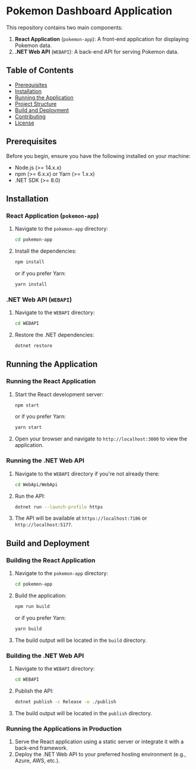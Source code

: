 # Pokemon Dashboard Application

This repository contains two main components:

1. **React Application** (`pokemon-app`): A front-end application for displaying Pokemon data.
2. **.NET Web API** (`WEBAPI`): A back-end API for serving Pokemon data.

## Table of Contents

- [Prerequisites](#prerequisites)
- [Installation](#installation)
- [Running the Application](#running-the-application)
- [Project Structure](#project-structure)
- [Build and Deployment](#build-and-deployment)
- [Contributing](#contributing)
- [License](#license)

## Prerequisites

Before you begin, ensure you have the following installed on your machine:

- Node.js (>= 14.x.x)
- npm (>= 6.x.x) or Yarn (>= 1.x.x)
- .NET SDK (>= 8.0)

## Installation

### React Application (`pokemon-app`)

1. Navigate to the `pokemon-app` directory:

   ```sh
   cd pokemon-app
   ```

2. Install the dependencies:
   ```sh
   npm install
   ```
   or if you prefer Yarn:
   ```sh
   yarn install
   ```

### .NET Web API (`WEBAPI`)

1. Navigate to the `WEBAPI` directory:

   ```sh
   cd WEBAPI
   ```

2. Restore the .NET dependencies:
   ```sh
   dotnet restore
   ```

## Running the Application

### Running the React Application

1. Start the React development server:

   ```sh
   npm start
   ```

   or if you prefer Yarn:

   ```sh
   yarn start
   ```

2. Open your browser and navigate to `http://localhost:3000` to view the application.

### Running the .NET Web API

1. Navigate to the `WEBAPI` directory if you're not already there:

   ```sh
   cd WebApi/WebApi
   ```

2. Run the API:

   ```sh
   dotnet run --launch-profile https
   ```

3. The API will be available at `https://localhost:7186` or `http://localhost:5177`.
## Build and Deployment

### Building the React Application

1. Navigate to the `pokemon-app` directory:
    ```sh
    cd pokemon-app
    ```

2. Build the application:
    ```sh
    npm run build
    ```
   or if you prefer Yarn:
    ```sh
    yarn build
    ```

3. The build output will be located in the `build` directory.

### Building the .NET Web API

1. Navigate to the `WEBAPI` directory:
    ```sh
    cd WEBAPI
    ```

2. Publish the API:
    ```sh
    dotnet publish -c Release -o ./publish
    ```

3. The build output will be located in the `publish` directory.

### Running the Applications in Production

1. Serve the React application using a static server or integrate it with a back-end framework.
2. Deploy the .NET Web API to your preferred hosting environment (e.g., Azure, AWS, etc.).
